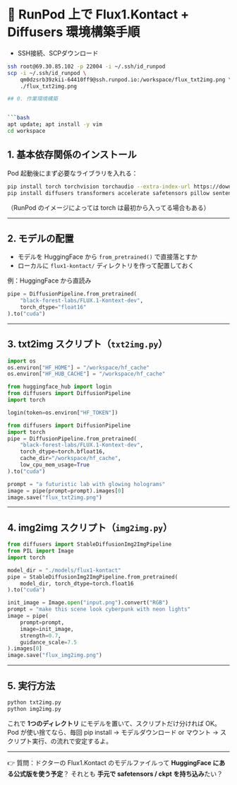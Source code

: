 # 🚀 RunPod 上で Flux1.Kontact + Diffusers 環境構築手順

- SSH接続、SCPダウンロード

```bash
ssh root@69.30.85.102 -p 22004 -i ~/.ssh/id_runpod
scp -i ~/.ssh/id_runpod \
    qm0dzsrb39zkii-64410ff9@ssh.runpod.io:/workspace/flux_txt2img.png \
    ./flux_txt2img.png

## 0. 作業環境構築


```bash
apt update; apt install -y vim
cd workspace
```

## 1. 基本依存関係のインストール

Pod 起動後にまず必要なライブラリを入れる：

```bash
pip install torch torchvision torchaudio --extra-index-url https://download.pytorch.org/whl/cu121
pip install diffusers transformers accelerate safetensors pillow sentencepiece "protobuf<4"
```

（RunPod のイメージによっては torch は最初から入ってる場合もある）

---

## 2. モデルの配置

* モデルを HuggingFace から `from_pretrained()` で直接落とすか
* ローカルに `flux1-kontact/` ディレクトリを作って配置しておく

例：HuggingFace から直読み

```python
pipe = DiffusionPipeline.from_pretrained(
    "black-forest-labs/FLUX.1-Kontext-dev",
    torch_dtype="float16"
).to("cuda")
```

---

## 3. txt2img スクリプト（`txt2img.py`）

```python
import os
os.environ["HF_HOME"] = "/workspace/hf_cache"
os.environ["HF_HUB_CACHE"] = "/workspace/hf_cache"

from huggingface_hub import login
from diffusers import DiffusionPipeline
import torch

login(token=os.environ["HF_TOKEN"])

from diffusers import DiffusionPipeline
import torch
pipe = DiffusionPipeline.from_pretrained(
    "black-forest-labs/FLUX.1-Kontext-dev",
    torch_dtype=torch.bfloat16,
    cache_dir="/workspace/hf_cache",
    low_cpu_mem_usage=True
).to("cuda")

prompt = "a futuristic lab with glowing holograms"
image = pipe(prompt=prompt).images[0]
image.save("flux_txt2img.png")
```

---

## 4. img2img スクリプト（`img2img.py`）

```python
from diffusers import StableDiffusionImg2ImgPipeline
from PIL import Image
import torch

model_dir = "./models/flux1-kontact"
pipe = StableDiffusionImg2ImgPipeline.from_pretrained(
    model_dir, torch_dtype=torch.float16
).to("cuda")

init_image = Image.open("input.png").convert("RGB")
prompt = "make this scene look cyberpunk with neon lights"
image = pipe(
    prompt=prompt,
    image=init_image,
    strength=0.7,
    guidance_scale=7.5
).images[0]
image.save("flux_img2img.png")
```

---

## 5. 実行方法

```bash
python txt2img.py
python img2img.py
```

これで **1つのディレクトリ** にモデルを置いて、スクリプトだけ分ければ OK。
Pod が使い捨てなら、毎回 pip install → モデルダウンロード or マウント → スクリプト実行、の流れで安定するよ。

---

👉 質問：ドクターの Flux1.Kontact のモデルファイルって **HuggingFace にある公式版を使う予定**？
それとも **手元で safetensors / ckpt を持ち込み**たい？

